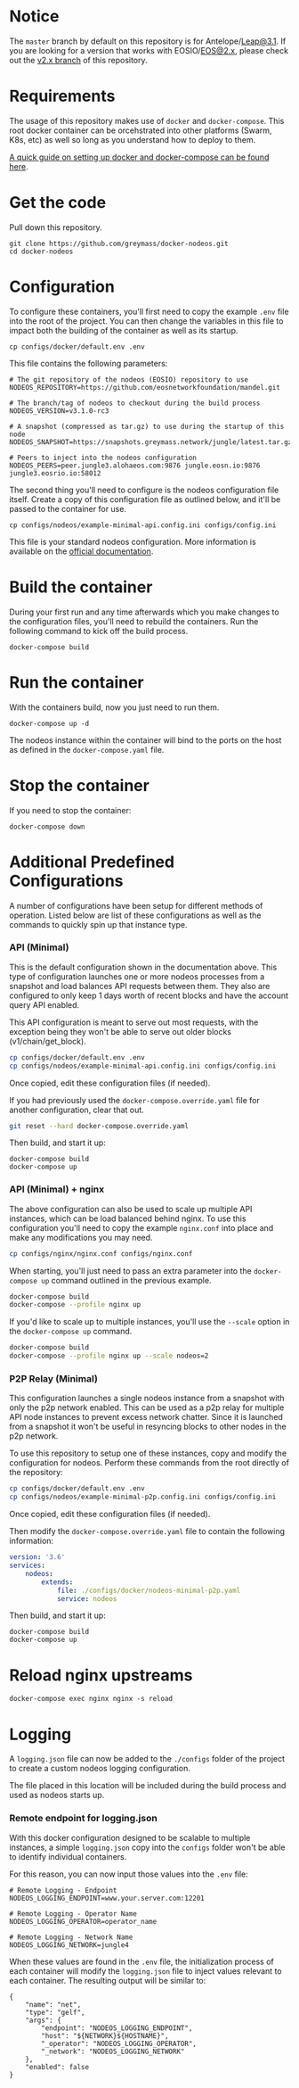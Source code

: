 # Notice

The `master` branch by default on this repository is for Antelope/Leap@3.1. If you are looking for a version that works with EOSIO/EOS@2.x, please check out the [v2.x branch](https://github.com/greymass/docker-nodeos/tree/v2.x) of this repository.

# Requirements

The usage of this repository makes use of `docker` and `docker-compose`. This root docker container can be orcehstrated into other platforms (Swarm, K8s, etc) as well so long as you understand how to deploy to them.

[A quick guide on setting up docker and docker-compose can be found here](https://support.netfoundry.io/hc/en-us/articles/360057865692-Installing-Docker-and-docker-compose-for-Ubuntu-20-04).

# Get the code

Pull down this repository.

```
git clone https://github.com/greymass/docker-nodeos.git
cd docker-nodeos
```

# Configuration

To configure these containers, you'll first need to copy the example `.env` file into the root of the project. You can then change the variables in this file to impact both the building of the container as well as its startup.

```
cp configs/docker/default.env .env
```

This file contains the following parameters:

```
# The git repository of the nodeos (EOSIO) repository to use
NODEOS_REPOSITORY=https://github.com/eosnetworkfoundation/mandel.git

# The branch/tag of nodeos to checkout during the build process
NODEOS_VERSION=v3.1.0-rc3

# A snapshot (compressed as tar.gz) to use during the startup of this node
NODEOS_SNAPSHOT=https://snapshots.greymass.network/jungle/latest.tar.gz

# Peers to inject into the nodeos configuration
NODEOS_PEERS=peer.jungle3.alohaeos.com:9876 jungle.eosn.io:9876 jungle3.eosrio.io:58012
```

The second thing you'll need to configure is the nodeos configuration file itself. Create a copy of this configuration file as outlined below, and it'll be passed to the container for use.

```
cp configs/nodeos/example-minimal-api.config.ini configs/config.ini
```

This file is your standard nodeos configuration. More information is available on the [official documentation](https://developers.eos.io/manuals/eos/v2.0/nodeos/usage/nodeos-configuration).

# Build the container

During your first run and any time afterwards which you make changes to the configuration files, you'll need to rebuild the containers. Run the following command to kick off the build process.

```
docker-compose build
```

# Run the container

With the containers build, now you just need to run them.

```
docker-compose up -d
```

The nodeos instance within the container will bind to the ports on the host as defined in the `docker-compose.yaml` file.

# Stop the container

If you need to stop the container:

```
docker-compose down
```

# Additional Predefined Configurations

A number of configurations have been setup for different methods of operation. Listed below are list of these configurations as well as the commands to quickly spin up that instance type.

### API (Minimal)

This is the default configuration shown in the documentation above. This type of configuration launches one or more nodeos processes from a snapshot and load balances API requests between them. They also are configured to only keep 1 days worth of recent blocks and have the account query API enabled.

This API configuration is meant to serve out most requests, with the exception being they won't be able to serve out older blocks (v1/chain/get_block).

```bash
cp configs/docker/default.env .env
cp configs/nodeos/example-minimal-api.config.ini configs/config.ini
```

Once copied, edit these configuration files (if needed).

If you had previously used the `docker-compose.override.yaml` file for another configuration, clear that out.

```bash
git reset --hard docker-compose.override.yaml
```

Then build, and start it up:

```
docker-compose build
docker-compose up
```

### API (Minimal) + nginx

The above configuration can also be used to scale up multiple API instances, which can be load balanced behind nginx. To use this configuration you'll need to copy the example `nginx.conf` into place and make any modifications you may need.

```bash
cp configs/nginx/nginx.conf configs/nginx.conf
```

When starting, you'll just need to pass an extra parameter into the `docker-compose up` command outlined in the previous example.

```bash
docker-compose build
docker-compose --profile nginx up
```

If you'd like to scale up to multiple instances, you'll use the `--scale` option in the `docker-compose up` command.

```bash
docker-compose build
docker-compose --profile nginx up --scale nodeos=2
```

### P2P Relay (Minimal)

This configuration launches a single nodeos instance from a snapshot with only the p2p network enabled. This can be used as a p2p relay for multiple API node instances to prevent excess network chatter. Since it is launched from a snapshot it won't be useful in resyncing blocks to other nodes in the p2p network.

To use this repository to setup one of these instances, copy and modify the configuration for nodeos. Perform these commands from the root directly of the repository:

```bash
cp configs/docker/default.env .env
cp configs/nodeos/example-minimal-p2p.config.ini configs/config.ini
```

Once copied, edit these configuration files (if needed).

Then modify the `docker-compose.override.yaml` file to contain the following information:

```yaml
version: '3.6'
services:
    nodeos:
        extends:
            file: ./configs/docker/nodeos-minimal-p2p.yaml
            service: nodeos
```

Then build, and start it up:

```
docker-compose build
docker-compose up
```

# Reload nginx upstreams

```
docker-compose exec nginx nginx -s reload
```

# Logging

A `logging.json` file can now be added to the `./configs` folder of the project to create a custom nodeos logging configuration.

The file placed in this location will be included during the build process and used as nodeos starts up.

### Remote endpoint for logging.json

With this docker configuration designed to be scalable to multiple instances, a simple `logging.json` copy into the `configs` folder won't be able to identify individual containers.

For this reason, you can now input those values into the `.env` file:

```
# Remote Logging - Endpoint
NODEOS_LOGGING_ENDPOINT=www.your.server.com:12201

# Remote Logging - Operator Name
NODEOS_LOGGING_OPERATOR=operator_name

# Remote Logging - Network Name
NODEOS_LOGGING_NETWORK=jungle4
```

When these values are found in the `.env` file, the initialization process of each container will modify the `logging.json` file to inject values relevant to each container. The resulting output will be similar to:

```
{
    "name": "net",
    "type": "gelf",
    "args": {
        "endpoint": "NODEOS_LOGGING_ENDPOINT",
        "host": "${NETWORK}${HOSTNAME}",
        "_operator": "NODEOS_LOGGING_OPERATOR",
        "_network": "NODEOS_LOGGING_NETWORK"
    },
    "enabled": false
}
```
